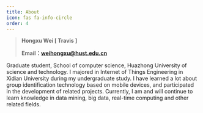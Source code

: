 ```yaml
---
title: About
icon: fas fa-info-circle
order: 4
---
```


> **Hongxu Wei  [ Travis ]**
> 
> **Email：weihongxu@hust.edu.cn**

Graduate student, School of computer science, Huazhong University of science and technology. I majored in Internet of Things Engineering in Xidian University during my undergraduate study. I have learned a lot about group identification technology based on mobile devices, and participated in the development of related projects. Currently, I am and will continue to learn knowledge in data mining, big data, real-time computing and other related fields.
